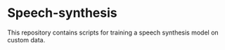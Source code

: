 # Speech-synthesis

This repository contains scripts for training a speech synthesis model on custom data.

